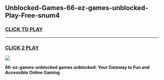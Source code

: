 
## Unblocked-Games-66-ez-games-unblocked-Play-Free-snum4
<h3>
<a href="https://premium76.site?title=66-ez-games-unblocked&ref=21A">CLICK TO PLAY</a></h3>
<hr>

<h3>
<a href="https://premium76.site?title=66-ez-games-unblocked&ref=21A">CLICK 2 PLAY</a>
  
</h3>

<a href="https://premium76.site?title=66-ez-games-unblocked&ref=21A"><img src="https://clearcache.store/games.png"></a>


**66-ez-games-unblocked games unblocked: Your Gateway to Fun and Accessible Online Gaming**

